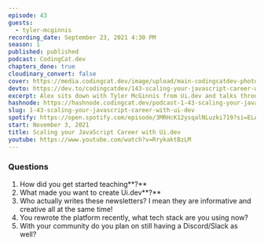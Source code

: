 ```yaml
---
episode: 43
guests:
  - tyler-mcginnis
recording_date: September 23, 2021 4:30 PM
season: 1
published: published
podcast: CodingCat.dev
chapters_done: true
cloudinary_convert: false
cover: https://media.codingcat.dev/image/upload/main-codingcatdev-photo/vyoru8lhjdriajgq9dni.png
devto: https://dev.to/codingcatdev/143-scaling-your-javascript-career-with-uidev-3jd2
excerpt: Alex sits down with Tyler McGinnis from Ui.dev and talks through scaling your JavaScript career. Tyler talks all about how you can use Ui.dev to learn in a successful fashion.
hashnode: https://hashnode.codingcat.dev/podcast-1-43-scaling-your-javascript-career-with-ui-dev
slug: 1-43-scaling-your-javascript-career-with-ui-dev
spotify: https://open.spotify.com/episode/3MRHcK12ysqalNLuzki719?si=ELAPjh9KQD-dyBaXXzy0fQ
start: November 3, 2021
title: Scaling your JavaScript Career with Ui.dev
youtube: https://www.youtube.com/watch?v=RrykaktBzLM
---
```


### Questions

1. How did you get started teaching**?**
2. What made you want to create Ui.dev**?**
3. Who actually writes these newsletters? I mean they are informative and creative all at the same time!
4. You rewrote the platform recently, what tech stack are you using now?
5. With your community do you plan on still having a Discord/Slack as well?

